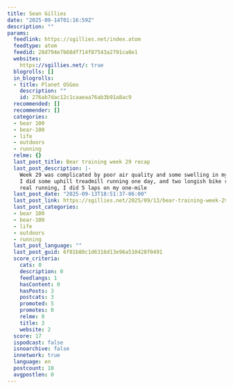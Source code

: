 ```yaml
---
title: Sean Gillies
date: "2025-09-14T01:16:59Z"
description: ""
params:
  feedlink: https://sgillies.net/index.atom
  feedtype: atom
  feedid: 28d794e7b68df714f87543a2791ca8e1
  websites:
    https://sgillies.net/: true
  blogrolls: []
  in_blogrolls:
  - title: Planet OSGeo
    description: ""
    id: 276ab7dac12c1caaeaa76ab3b91a8ac9
  recommended: []
  recommender: []
  categories:
  - bear 100
  - bear-100
  - life
  - outdoors
  - running
  relme: {}
  last_post_title: Bear training week 29 recap
  last_post_description: |-
    Week 29 was complicated by poor air quality and some swelling in my right knee.
    I did some uphill treadmill running one day, and two longish bike rides. For
    real running, I did 5 laps on my one-mile
  last_post_date: "2025-09-13T18:51:37-06:00"
  last_post_link: https://sgillies.net/2025/09/13/bear-training-week-29-recap.html
  last_post_categories:
  - bear 100
  - bear-100
  - life
  - outdoors
  - running
  last_post_language: ""
  last_post_guid: 6f01b80c1d6316d13e96a510428f0491
  score_criteria:
    cats: 0
    description: 0
    feedlangs: 1
    hasContent: 0
    hasPosts: 3
    postcats: 3
    promoted: 5
    promotes: 0
    relme: 0
    title: 3
    website: 2
  score: 17
  ispodcast: false
  isnoarchive: false
  innetwork: true
  language: en
  postcount: 10
  avgpostlen: 0
---
```

